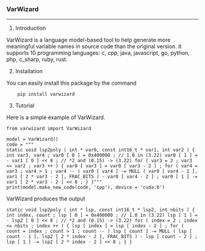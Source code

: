 ### VarWizard
***
1. Introduction

VarWizard is a language model-based tool to help generate more meaningful variable names in source code than the original version. It supports 10 programming languages: c, cpp, java, javascript, go, python, php, c\_sharp, ruby, rust.

2. Installation

You can easily install this package by the command
```
    pip install varwizard
```
3. Tutorial

Here is a simple example of VarWizard.
```
from varwizard import VarWizard

model = VarWizard()
code = """
static void lsp2poly ( int * var0, const int16_t * var1, int var2 ) { int var3, var4 ; var0 [ 0 ] = 0x400000 ; // 1.0 in (3.22) var0 [ 1 ] = - var1 [ 0 ] << 8 ; // *2 and (0.15) -> (3.22) for ( var3 = 2 ; var3 <= var2 ; var3 ++ ) { var0 [ var3 ] = var0 [ var3 - 2 ] ; for ( var4 = var3 ; var4 > 1 ; var4 -- ) var0 [ var4 ] -= MULL ( var0 [ var4 - 1 ], var1 [ 2 * var3 - 2 ], FRAC_BITS ) - var0 [ var4 - 2 ] ; var0 [ 1 ] -= var1 [ 2 * var3 - 2 ] << 8 ; } }"""
print(model.make_new_code(code, 'cpp'), device = 'cuda:0')
```
VarWizard produces the output
```
static void lsp2poly ( int * lsp, const int16_t * lsp2, int nbits ) { int index, count ; lsp [ 0 ] = 0x400000 ; // 1.0 in (3.22) lsp [ 1 ] = - lsp2 [ 0 ] << 8 ; // *2 and (0.15) -> (3.22) for ( index = 2 ; index <= nbits ; index ++ ) { lsp [ index ] = lsp [ index - 2 ] ; for ( count = index ; count > 1 ; count -- ) lsp [ count ] -= MULL ( lsp [ count - 1 ], lsp2 [ 2 * index - 2 ], FRAC_BITS ) - lsp [ count - 2 ] ; lsp [ 1 ] -= lsp2 [ 2 * index - 2 ] << 8 ; } }
```